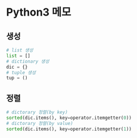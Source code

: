 # Python3 메모
## 생성
```python
# list 생성
list = []
# dictionary 생성
dic = {}
# tuple 생성
tup = ()
``` 
## 정렬
```python
# dictorary 정렬(by key)
sorted(dic.items(), key=operator.itemgetter(0))
# dictorary 정렬(by value)
sorted(dic.items(), key=operator.itemgetter(1))
```
